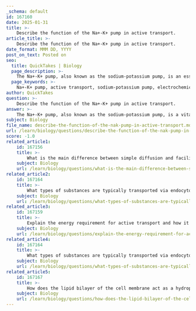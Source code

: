 ```yaml
---
_schema: default
id: 167160
date: 2025-01-31
title: >-
    Describe the function of the Na+-K+ pump in active transport.
article_title: >-
    Describe the function of the Na+-K+ pump in active transport.
date_format: MMM DD, YYYY
post_on_text: Posted on
seo:
  title: QuickTakes | Biology
  page_description: >-
    The Na+-K+ pump, also known as the sodium-potassium pump, is an essential active transport mechanism that regulates the electrochemical gradient in cells, facilitating nerve impulses, muscle contractions, and maintaining cell volume by moving Na+ and K+ ions against their concentration gradients.
  page_keywords: >-
    Na+-K+ pump, active transport, sodium-potassium pump, electrochemical gradient, ATP hydrolysis, ion transport, cellular functions, nerve impulse transmission, muscle contraction, cell volume regulation, secondary active transport, co-transporters, antiporters
author: QuickTakes
question: >-
    Describe the function of the Na+-K+ pump in active transport.
answer: >-
    The Na+-K+ pump, also known as the sodium-potassium pump, is a vital active transport mechanism that plays a crucial role in maintaining the electrochemical gradient across the plasma membrane of cells. This gradient is essential for various cellular functions, including nerve impulse transmission, muscle contraction, and the regulation of cell volume.\n\n### Mechanism of the Na+-K+ Pump\n\nThe Na+-K+ pump operates by moving sodium ions (Na+) out of the cell and potassium ions (K+) into the cell against their respective concentration gradients. The process can be summarized as follows:\n\n- For every molecule of ATP that is hydrolyzed, the pump typically transports:\n  - **3 Na+ ions out of the cell**\n  - **2 K+ ions into the cell**\n\nThis movement occurs against the concentration gradients of both ions, which is characteristic of active transport. The pump utilizes energy derived from the hydrolysis of ATP to perform this function, making it a prime example of an ATP-dependent transport mechanism.\n\n### Importance of the Na+-K+ Pump\n\n1. **Maintaining Electrochemical Gradient**: The Na+-K+ pump is crucial for establishing and maintaining the electrochemical gradient across the plasma membrane. This gradient is necessary for the generation of action potentials in neurons and muscle cells, which are essential for communication and contraction.\n\n2. **Regulating Cell Volume**: By controlling the concentrations of Na+ and K+ inside and outside the cell, the pump helps maintain osmotic balance, preventing excessive swelling or shrinking of the cell. This regulation is vital for cell survival and function.\n\n3. **Supporting Secondary Active Transport**: The gradients established by the Na+-K+ pump are utilized by other transport mechanisms, such as co-transporters and antiporters, to move other substances into or out of the cell. This is crucial for the uptake of nutrients (like glucose) and the removal of waste products.\n\nIn summary, the Na+-K+ pump is a fundamental component of cellular physiology, utilizing ATP to maintain ion gradients that are essential for various cellular processes. Its proper functioning is critical for the overall health and activity of cells.
subject: Biology
file_name: describe-the-function-of-the-nak-pump-in-active-transport.md
url: /learn/biology/questions/describe-the-function-of-the-nak-pump-in-active-transport
score: -1.0
related_article1:
    id: 167156
    title: >-
        What is the main difference between simple diffusion and facilitated diffusion in passive transport?
    subject: Biology
    url: /learn/biology/questions/what-is-the-main-difference-between-simple-diffusion-and-facilitated-diffusion-in-passive-transport
related_article2:
    id: 167164
    title: >-
        What types of substances are typically transported via endocytosis?
    subject: Biology
    url: /learn/biology/questions/what-types-of-substances-are-typically-transported-via-endocytosis
related_article3:
    id: 167159
    title: >-
        Explain the energy requirement for active transport and how it differs from passive transport.
    subject: Biology
    url: /learn/biology/questions/explain-the-energy-requirement-for-active-transport-and-how-it-differs-from-passive-transport
related_article4:
    id: 167164
    title: >-
        What types of substances are typically transported via endocytosis?
    subject: Biology
    url: /learn/biology/questions/what-types-of-substances-are-typically-transported-via-endocytosis
related_article5:
    id: 167167
    title: >-
        How does the lipid bilayer of the cell membrane act as a hydrophobic barrier?
    subject: Biology
    url: /learn/biology/questions/how-does-the-lipid-bilayer-of-the-cell-membrane-act-as-a-hydrophobic-barrier
---
```


&nbsp;